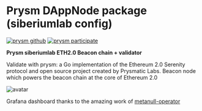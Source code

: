 # Prysm DAppNode package (siberiumlab config)

[![prysm github](https://img.shields.io/badge/prysm-Github-blue.svg)](https://prylabs.net/)
[![prysm participate](https://img.shields.io/badge/prysm-participate-753a88.svg)](https://prylabs.net/participate?node=dappnode)

**Prysm siberiumlab ETH2.0 Beacon chain + validator**

Validate with prysm: a Go implementation of the Ethereum 2.0 Serenity protocol and open source project created by Prysmatic Labs. Beacon node which powers the beacon chain at the core of Ethereum 2.0

![avatar](avatar-prysm-siberiumlab.png)

Grafana dashboard thanks to the amazing work of [metanull-operator](https://github.com/metanull-operator/eth2-grafana)
